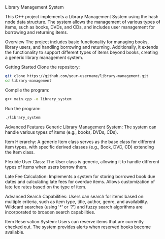 Library Management System

This C++ project implements a Library Management System using the hash node data structure. The system allows the management of various types of items, such as books, DVDs, and CDs, and includes user management for borrowing and returning items.

Overview
The project includes basic functionality for managing books, library users, and handling borrowing and returning. Additionally, it extends the functionality to support different types of items beyond books, creating a generic library management system.

Getting Started
Clone the repository:

```bash
git clone https://github.com/your-username/library-management.git
cd library-management
```
Compile the program:

```bash
g++ main.cpp -o library_system
```
Run the program:
```bash
./library_system
```
Advanced Features
Generic Library Management System: The system can handle various types of items (e.g., books, DVDs, CDs).

Item Hierarchy: A generic Item class serves as the base class for different item types, with specific derived classes (e.g., Book, DVD, CD) extending the Item class.

Flexible User Class: The User class is generic, allowing it to handle different types of items when users borrow them.

Late Fee Calculation: Implements a system for storing borrowed book due dates and calculating late fees for overdue items. Allows customization of late fee rates based on the type of item.

Advanced Search Capabilities: Users can search for items based on multiple criteria, such as item type, title, author, genre, and availability. Wildcard searches (using '*' or '?') and fuzzy search algorithms are incorporated to broaden search capabilities.

Item Reservation System: Users can reserve items that are currently checked out. The system provides alerts when reserved books become available.
